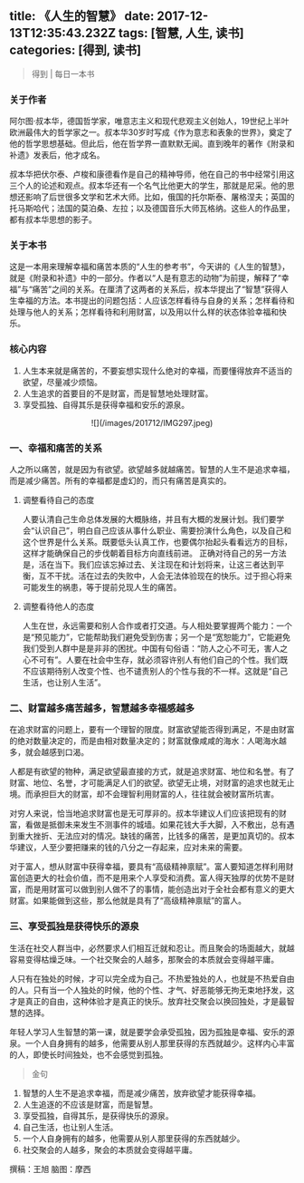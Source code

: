 title: 《人生的智慧》
date: 2017-12-13T12:35:43.232Z
tags: [智慧, 人生, 读书]
categories: [得到, 读书]
---
> 得到 | 每日一本书

### 关于作者

阿尔图·叔本华，德国哲学家，唯意志主义和现代悲观主义创始人，19世纪上半叶欧洲最伟大的哲学家之一。叔本华30岁时写成《作为意志和表象的世界》，奠定了他的哲学思想基础。但此后，他在哲学界一直默默无闻。直到晚年的著作《附录和补遗》发表后，他才成名。

叔本华把伏尔泰、卢梭和康德看作是自己的精神导师，他在自己的书中经常引用这三个人的论述和观点。叔本华还有一个名气比他更大的学生，那就是尼采。他的思想还影响了后世很多文学和艺术大师。比如，俄国的托尔斯泰、屠格涅夫；英国的托马斯哈代；法国的莫泊桑、左拉；以及德国音乐大师瓦格纳。这些人的作品里，都有叔本华思想的影子。

### 关于本书

这是一本用来理解幸福和痛苦本质的“人生的参考书”，今天讲的《人生的智慧》，就是《附录和补遗》中的一部分。作者以“人是有意志的动物”为前提，解释了“幸福”与“痛苦”之间的关系。在厘清了这两者的关系后，叔本华提出了“智慧”获得人生幸福的方法。本书提出的问题包括：人应该怎样看待与自身的关系；怎样看待和处理与他人的关系；怎样看待和利用财富，以及用以什么样的状态体验幸福和快乐。

### 核心内容
1. 人生本来就是痛苦的，不要妄想实现什么绝对的幸福，而要懂得放弃不适当的欲望，尽量减少烦恼。
2. 人生追求的首要目的不是财富，而是智慧地处理财富。
3. 享受孤独、自得其乐是获得幸福和安乐的源泉。

<center>
![](/images/201712/IMG297.jpeg)
</center>

### 一、幸福和痛苦的关系

人之所以痛苦，就是因为有欲望。欲望越多就越痛苦。智慧的人生不是追求幸福，而是减少痛苦。所有的幸福都是虚幻的，而只有痛苦是真实的。

1. 调整看待自己的态度

    人要认清自己生命总体发展的大概脉络，并且有大概的发展计划。我们要学会“认识自己”，明白自己应该从事什么职业、需要扮演什么角色，以及自己和这个世界是什么关系。既要低头认真工作，也要偶尔抬起头看看远方的目标，这样才能确保自己的步伐朝着目标方向直线前进。
    正确对待自己的另一方法是，活在当下。我们应该忘掉过去、关注现在和计划将来，让这三者达到平衡，互不干扰。活在过去的失败中，人会无法体验现在的快乐。过于担心将来可能发生的祸患，等于提前兑现人生的痛苦。

2. 调整看待他人的态度

    人生在世，永远需要和别人合作或者打交道。与人相处要掌握两个能力：一个是“预见能力”，它能帮助我们避免受到伤害；另一个是“宽恕能力”，它能避免我们受到人群中是是非非的困扰。中国有句俗语：“防人之心不可无，害人之心不可有”。人要在社会中生存，就必须容许别人有他们自己的个性。我们既不应该期待别人改变个性、也不谴责别人的个性与我的不一样。这就是“自己生活，也让别人生活”。


### 二、财富越多痛苦越多，智慧越多幸福感越多
在追求财富的问题上，要有一个理智的限度。财富欲望能否得到满足，不是由财富的绝对数量决定的，而是由相对数量决定的；财富就像咸咸的海水：人喝海水越多，就会越感到口渴。

人都是有欲望的物种，满足欲望最直接的方式，就是追求财富、地位和名誉。有了财富、地位、名誉，才可能满足人们的欲望。欲望无止境，对财富的追求也就无止境。而承担巨大的财富，却不会理智利用财富的人，往往就会被财富所坑害。

对穷人来说，恰当地追求财富也是无可厚非的。叔本华建议人们应该把现有的财富，看做是抵御未来发生不测事件的城墙。如果花钱大手大脚，入不敷出，总有遇到重大挫折、无法应对的情况。缺钱的痛苦，比钱多的痛苦，是更加真切的。叔本华建议，人至少要把赚来的钱的八分之一存起来，应对未来的需要。

对于富人，想从财富中获得幸福，要具有“高级精神禀赋”。富人要知道怎样利用财富创造更大的社会价值，而不是用来个人享受和消费。富人得天独厚的优势不是财富，而是用财富可以做到别人做不了的事情，能创造出对于全社会都有意义的更大财富。如果能做到这些，那么他就是具有了“高级精神禀赋”的富人。

### 三、享受孤独是获得快乐的源泉
生活在社交人群当中，必然要求人们相互迁就和忍让。而且聚会的场面越大，就越容易变得枯燥乏味。一个社交聚会的人越多，那聚会的本质就会变得越平庸。

人只有在独处的时候，才可以完全成为自己。不热爱独处的人，也就是不热爱自由的人。只有当一个人独处的时候，他的个性、才气、好恶能够无拘无束地抒发，这才是真正的自由，这种体验才是真正的快乐。放弃社交聚会以换回独处，才是最智慧的选择。

年轻人学习人生智慧的第一课，就是要学会承受孤独，因为孤独是幸福、安乐的源泉。一个人自身拥有的越多，他需要从别人那里获得的东西就越少。这样内心丰富的人，即使长时间独处，也不会感觉到孤独。

> 金句

1. 智慧的人生不是追求幸福，而是减少痛苦，放弃欲望才能获得幸福。
2. 人生追逐的不应该是财富，而是智慧。
3. 享受孤独，自得其乐，是获得快乐的源泉。
4. 自己生活，也让别人生活。
5. 一个人自身拥有的越多，他需要从别人那里获得的东西就越少。
6. 社交聚会的人越多，聚会的本质就会变得越平庸。

撰稿：王旭 脑图：摩西